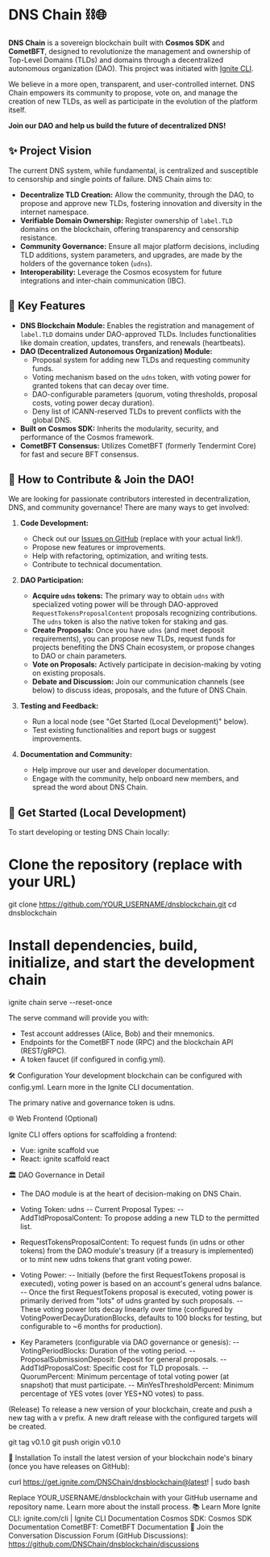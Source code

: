 # DNS Chain ⛓️🌐

**DNS Chain** is a sovereign blockchain built with **Cosmos SDK** and **CometBFT**, designed to revolutionize the management and ownership of Top-Level Domains (TLDs) and domains through a decentralized autonomous organization (DAO). This project was initiated with [Ignite CLI](https://ignite.com/cli).

We believe in a more open, transparent, and user-controlled internet. DNS Chain empowers its community to propose, vote on, and manage the creation of new TLDs, as well as participate in the evolution of the platform itself.

**Join our DAO and help us build the future of decentralized DNS!**

## ✨ Project Vision

The current DNS system, while fundamental, is centralized and susceptible to censorship and single points of failure. DNS Chain aims to:

*   **Decentralize TLD Creation:** Allow the community, through the DAO, to propose and approve new TLDs, fostering innovation and diversity in the internet namespace.
*   **Verifiable Domain Ownership:** Register ownership of `label.TLD` domains on the blockchain, offering transparency and censorship resistance.
*   **Community Governance:** Ensure all major platform decisions, including TLD additions, system parameters, and upgrades, are made by the holders of the governance token (`udns`).
*   **Interoperability:** Leverage the Cosmos ecosystem for future integrations and inter-chain communication (IBC).

## 🚀 Key Features

*   **DNS Blockchain Module:** Enables the registration and management of `label.TLD` domains under DAO-approved TLDs. Includes functionalities like domain creation, updates, transfers, and renewals (heartbeats).
*   **DAO (Decentralized Autonomous Organization) Module:**
    *   Proposal system for adding new TLDs and requesting community funds.
    *   Voting mechanism based on the `udns` token, with voting power for granted tokens that can decay over time.
    *   DAO-configurable parameters (quorum, voting thresholds, proposal costs, voting power decay duration).
    *   Deny list of ICANN-reserved TLDs to prevent conflicts with the global DNS.
*   **Built on Cosmos SDK:** Inherits the modularity, security, and performance of the Cosmos framework.
*   **CometBFT Consensus:** Utilizes CometBFT (formerly Tendermint Core) for fast and secure BFT consensus.

## 🤝 How to Contribute & Join the DAO!

We are looking for passionate contributors interested in decentralization, DNS, and community governance! There are many ways to get involved:

1.  **Code Development:**
    *   Check out our [Issues on GitHub](https://github.com/YOUR_USERNAME/dnsblockchain/issues) (replace with your actual link!).
    *   Propose new features or improvements.
    *   Help with refactoring, optimization, and writing tests.
    *   Contribute to technical documentation.

2.  **DAO Participation:**
    *   **Acquire `udns` tokens:** The primary way to obtain `udns` with specialized voting power will be through DAO-approved `RequestTokensProposalContent` proposals recognizing contributions. The `udns` token is also the native token for staking and gas.
    *   **Create Proposals:** Once you have `udns` (and meet deposit requirements), you can propose new TLDs, request funds for projects benefiting the DNS Chain ecosystem, or propose changes to DAO or chain parameters.
    *   **Vote on Proposals:** Actively participate in decision-making by voting on existing proposals.
    *   **Debate and Discussion:** Join our communication channels (see below) to discuss ideas, proposals, and the future of DNS Chain.

3.  **Testing and Feedback:**
    *   Run a local node (see "Get Started (Local Development)" below).
    *   Test existing functionalities and report bugs or suggest improvements.

4.  **Documentation and Community:**
    *   Help improve our user and developer documentation.
    *   Engage with the community, help onboard new members, and spread the word about DNS Chain.

## 🏁 Get Started (Local Development)

To start developing or testing DNS Chain locally:

# Clone the repository (replace with your URL)
git clone https://github.com/YOUR_USERNAME/dnsblockchain.git
cd dnsblockchain

# Install dependencies, build, initialize, and start the development chain
ignite chain serve --reset-once

The serve command will provide you with:
- Test account addresses (Alice, Bob) and their mnemonics.
- Endpoints for the CometBFT node (RPC) and the blockchain API (REST/gRPC).
- A token faucet (if configured in config.yml).

🛠️ Configuration
Your development blockchain can be configured with config.yml. Learn more in the Ignite CLI documentation.

The primary native and governance token is udns.

🌐 Web Frontend (Optional)

Ignite CLI offers options for scaffolding a frontend:
- Vue: ignite scaffold vue
- React: ignite scaffold react

🏛️ DAO Governance in Detail
- The DAO module is at the heart of decision-making on DNS Chain.
- Voting Token: udns
-- Current Proposal Types:
-- AddTldProposalContent: To propose adding a new TLD to the permitted list.
- RequestTokensProposalContent: To request funds (in udns or other tokens) from the DAO module's treasury (if a treasury is implemented) or to mint new udns tokens that grant voting power.

- Voting Power:
-- Initially (before the first RequestTokens proposal is executed), voting power is based on an account's general udns balance.
-- Once the first RequestTokens proposal is executed, voting power is primarily derived from "lots" of udns granted by such proposals.
-- These voting power lots decay linearly over time (configured by VotingPowerDecayDurationBlocks, defaults to 100 blocks for testing, but configurable to ~6 months for production).
- Key Parameters (configurable via DAO governance or genesis):
-- VotingPeriodBlocks: Duration of the voting period.
-- ProposalSubmissionDeposit: Deposit for general proposals.
-- AddTldProposalCost: Specific cost for TLD proposals.
-- QuorumPercent: Minimum percentage of total voting power (at snapshot) that must participate.
-- MinYesThresholdPercent: Minimum percentage of YES votes (over YES+NO votes) to pass.

(Release)
To release a new version of your blockchain, create and push a new tag with a v prefix. A new draft release with the configured targets will be created.

git tag v0.1.0
git push origin v0.1.0

💾 Installation
To install the latest version of your blockchain node's binary (once you have releases on GitHub):

curl https://get.ignite.com/DNSChain/dnsblockchain@latest! | sudo bash

Replace YOUR_USERNAME/dnsblockchain with your GitHub username and repository name. Learn more about the install process.
📚 Learn More
Ignite CLI: ignite.com/cli | Ignite CLI Documentation
Cosmos SDK: Cosmos SDK Documentation
CometBFT: CometBFT Documentation
💬 Join the Conversation
Discussion Forum (GitHub Discussions): https://github.com/DNSChain/dnsblockchain/discussions
